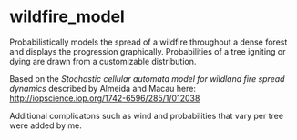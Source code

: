 wildfire_model
==============

Probabilistically models the spread of a wildfire throughout a dense forest and displays the progression graphically. Probabilities of a tree igniting or dying are drawn from a customizable distribution.

Based on the _Stochastic cellular automata model for wildland fire spread dynamics_ described by Almeida and Macau here:
http://iopscience.iop.org/1742-6596/285/1/012038

Additional complicatons such as wind and probabilities that vary per tree were added by me.
